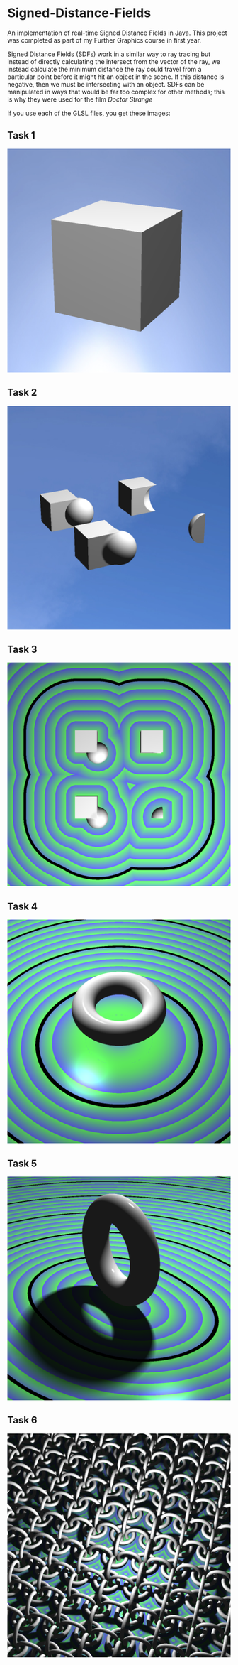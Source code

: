 # Signed-Distance-Fields
An implementation of real-time Signed Distance Fields in Java. This project was completed as part of my Further Graphics course in first year.

Signed Distance Fields (SDFs) work in a similar way to ray tracing but instead of directly calculating the intersect from the vector of the ray, we instead calculate the minimum distance the ray could travel from a particular point before it might hit an object in the scene. If this distance is negative, then we must be intersecting with an object. SDFs can be manipulated in ways that would be far too complex for other methods; this is why they were used for the film _Doctor Strange_

If you use each of the GLSL files, you get these images:

## Task 1
![Task 1](https://github.com/MasterObvious/Signed-Distance-Fields/blob/master/images/Task1.png?raw=true)

## Task 2
![Task 2](https://github.com/MasterObvious/Signed-Distance-Fields/blob/master/images/Task2.png?raw=true)

## Task 3
![Task 3](https://github.com/MasterObvious/Signed-Distance-Fields/blob/master/images/Task3.png?raw=true)

## Task 4
![Task 4](https://github.com/MasterObvious/Signed-Distance-Fields/blob/master/images/Task4.png?raw=true)

## Task 5
![Task 5](https://github.com/MasterObvious/Signed-Distance-Fields/blob/master/images/Task5.png?raw=true)

## Task 6
![Task 6](https://github.com/MasterObvious/Signed-Distance-Fields/blob/master/images/Task6.png?raw=true)
